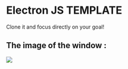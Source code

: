 # Electron JS TEMPLATE
Clone it and focus directly on your goal!

## The image of the window :
![](https://github.com/ex-img/W0cLxq/electronjs-template/ex-img/image.png)
